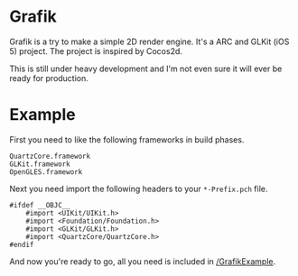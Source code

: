 Grafik
======

Grafik is a try to make a simple 2D render engine. It's a ARC and GLKit (iOS 5) project. The project is inspired by Cocos2d.

This is still under heavy development and I'm not even sure it will ever be ready for production.

Example
=======

First you need to like the following frameworks in build phases.
    
    QuartzCore.framework
    GLKit.framework
    OpenGLES.framework
    

Next you need import the following headers to your `*-Prefix.pch` file.
    
    #ifdef __OBJC__
        #import <UIKit/UIKit.h>
        #import <Foundation/Foundation.h>
        #import <GLKit/GLKit.h>
        #import <QuartzCore/QuartzCore.h>
    #endif
    

And now you're ready to go, all you need is included in [/GrafikExample](https://github.com/hellozimi/Grafik/tree/master/GrafikExample).
	
	